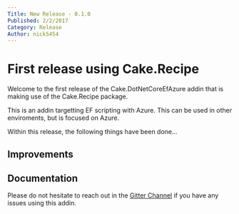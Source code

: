 ```yaml
---
Title: New Release - 0.1.0
Published: 2/2/2017
Category: Release
Author: nick5454
---
```


# First release using Cake.Recipe

Welcome to the first release of the Cake.DotNetCoreEfAzure addin that is making use of the Cake.Recipe package.  

This is an addin targetting EF scripting with Azure. This can be used in other enviroments, but is focused on Azure.

Within this release, the following things have been done...

## Improvements


## Documentation


Please do not hesitate to reach out in the [Gitter Channel](https://gitter.im/cake-contrib/Lobby) if you have any issues using this addin.